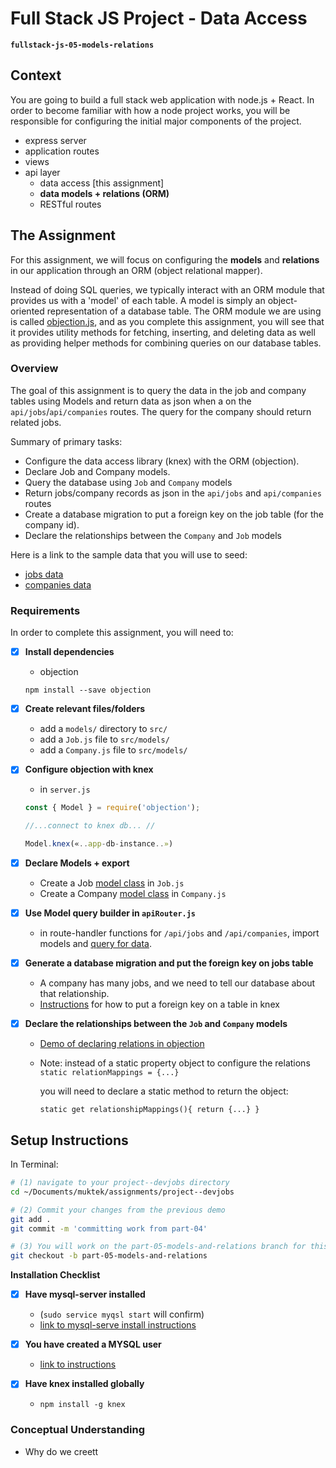 # Full Stack JS Project - Data Access
**`fullstack-js-05-models-relations`**


## Context
You are going to build a full stack web application with node.js + React. In order to become familiar with how a node project works, you will be responsible for configuring the  initial major components of the project.  

- express server
- application routes
- views
- api layer
  - data access [this assignment]
  - **data models + relations (ORM)**
  - RESTful routes


## The Assignment
For this assignment, we will focus on configuring the **models** and **relations** in our application through an ORM (object relational mapper).

Instead of doing SQL queries, we typically interact with an ORM module that provides us with a 'model' of each table. A model is simply an object-oriented representation of a database table. The ORM module we are using is called  [objection.js](http://vincit.github.io/objection.js/#models), and as you complete this assignment, you will see that it provides utility methods for fetching, inserting, and deleting data as well as providing helper methods for combining queries on our database tables.

###  Overview
The goal of this assignment is to query the data in the job and company tables using Models and return data as json when a on the `api/jobs`/`api/companies` routes. The query for the company should return related jobs.

Summary of primary tasks:

- Configure the data access library (knex) with the ORM (objection).
- Declare Job and Company models.
- Query the database using `Job` and `Company` models
- Return jobs/company records as json in the `api/jobs` and `api/companies` routes
- Create a database migration to put a foreign key on the job table (for the company id).
- Declare the relationships between the `Company` and `Job` models

Here is a link to the sample data that you will use to seed:
  - [jobs data](https://github.com/muktek/assignment--fullstack-js-04-data-access/blob/master/seeddata/jobsData.js)
  - [companies data](https://github.com/muktek/assignment--fullstack-js-04-data-access/blob/master/seeddata/companiesData.js)


### Requirements
In order to complete this assignment, you will need to:

- [x] **Install dependencies**
  - objection
  ```
  npm install --save objection
  ```

- [x] **Create relevant files/folders**
  + add a `models/` directory to `src/`
  + add a `Job.js` file to `src/models/`
  + add a `Company.js` file to `src/models/`

- [x] **Configure objection with knex**
  + in `server.js`

  ```js
  const { Model } = require('objection');

  //...connect to knex db... //

  Model.knex(«..app-db-instance..»)
  ```


- [x] **Declare Models + export**
  - Create a Job [model class](http://vincit.github.io/objection.js/#models) in `Job.js`
  - Create a Company [model class](http://vincit.github.io/objection.js/#models) in `Company.js`


- [x] **Use Model query builder in `apiRouter.js`**
  - in route-handler functions for `/api/jobs` and `/api/companies`, import models and [query for data](http://vincit.github.io/objection.js/#query-examples).

- [x] **Generate a database migration and put the foreign key on jobs table**
  + A company has many jobs, and we need to tell our database about that relationship.
  + [Instructions](https://stackoverflow.com/questions/28350849/knex-migration-creating-foreign-key) for how to put a foreign key on a table in knex

- [x] **Declare the relationships between the `Job` and `Company` models**
  - [Demo of declaring relations in objection](http://vincit.github.io/objection.js/#relations)
  - Note: instead of a static property object to configure the relations
     `static relationMappings = {...}`

     you will need to declare a static method to return the object:

     `static get relationshipMappings(){
       return {...}
      }`



## Setup Instructions

In Terminal:

```sh
# (1) navigate to your project--devjobs directory
cd ~/Documents/muktek/assignments/project--devjobs

# (2) Commit your changes from the previous demo
git add .
git commit -m 'committing work from part-04'

# (3) You will work on the part-05-models-and-relations branch for this feature
git checkout -b part-05-models-and-relations

```

**Installation Checklist**

- [x] **Have mysql-server installed**
  - (`sudo service myqsl start` will confirm)
  - [link to mysql-serve install instructions](mysqlserverconfig.md)

- [x] **You have created a MYSQL user**
  - [link to instructions](_mysqluserconfig.md)

- [x] **Have knex installed globally**
  - `npm install -g knex`

### Conceptual Understanding
- Why do we creett
